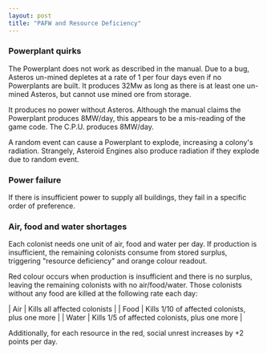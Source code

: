 ```yaml
---
layout: post
title: "PAFW and Resource Deficiency"
---
```


### Powerplant quirks
The Powerplant does not work as described in the manual. Due to a bug,
Asteros un-mined depletes at a rate of 1 per four days even if no
Powerplants are built. It produces 32Mw as long as there is at least one
un-mined Asteros, but cannot use mined ore from storage.

It produces no power without Asteros. Although the manual claims the
Powerplant produces 8MW/day, this appears to be a mis-reading of the
game code. The C.P.U. produces 8MW/day.

A random event can cause a Powerplant to explode, increasing a colony's
radiation. Strangely, Asteroid Engines also produce radiation if they
explode due to random event.

### Power failure
If there is insufficient power to supply all buildings, they fail in a
specific order of preference.

### Air, food and water shortages
Each colonist needs one unit of air, food and water per day. If production
is insufficient, the remaining colonists consume from stored surplus,
triggering "resource deficiency" and orange colour readout.

Red colour occurs when production is insufficient and there is no surplus,
leaving the remaining colonists with no air/food/water. Those colonists
without any food are killed at the following rate each day:

| Air   | Kills all affected colonists                     | 
| Food  | Kills 1/10 of affected colonists, plus one more  |
| Water | Kills 1/5 of affected colonists, plus one more   |

Additionally, for each resource in the red, social unrest increases by +2
points per day.
